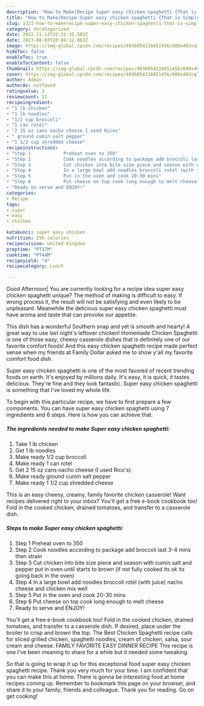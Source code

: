 ```yaml
---
description: "How to Make|Recipe Super easy chicken spaghetti {That is Simple"
title: "How to Make|Recipe Super easy chicken spaghetti {That is Simple"
slug: 1321-how-to-makerecipe-super-easy-chicken-spaghetti-that-is-simple
category: Uncategorized
date: 2022-11-13T22:31:35.502Z
date: 2023-08-03T10:04:12.063Z
image: https://img-global.cpcdn.com/recipes/4936054216851456/680x482cq70/super-easy-chicken-spaghetti-recipe-main-photo.jpg
hideToc: false
enableToc: true
enableTocContent: false
thumbnail: https://img-global.cpcdn.com/recipes/4936054216851456/680x482cq70/super-easy-chicken-spaghetti-recipe-main-photo.jpg
cover: https://img-global.cpcdn.com/recipes/4936054216851456/680x482cq70/super-easy-chicken-spaghetti-recipe-main-photo.jpg
author: Admin
authorAv: notfound
ratingvalue: 3
reviewcount: 11
recipeingredient:
- "1 lb chicken"
- "1 lb noodles"
- "1/2 cup broccoli"
- "1 can rotel"
- "2 15 oz cans nacho cheese I used Ricos"
- " ground cumin salt pepper"
- "1 1/2 cup shredded cheese"
recipeinstructions:
- "Step 1            Preheat oven to 350"
- "Step 2            Cook noodles according to package add broccoli last 3-4 mins then strain"
- "Step 3            Cut chicken into bite size piece and season with cumin salt and pepper put in oven until starts to brown (if not fully cooked its ok its going back in the oven)"
- "Step 4            In a large bowl add noodles broccoli rotel (with juice) nacho cheese and chicken mix well"
- "Step 5            Put in the oven and cook 20-30 mins"
- "Step 6            Put cheese on top cook long enough to melt cheese"
- "Ready to serve and ENJOY!"
categories:
- Recipe
tags:
- super
- easy
- chicken

katakunci: super easy chicken 
nutrition: 256 calories
recipecuisine: United Kingdom
preptime: "PT37M"
cooktime: "PT44M"
recipeyield: "4"
recipecategory: Lunch

---
```



Good Afternoon| You are currently looking for a recipe idea super easy chicken spaghetti unique? The method of making is difficult to easy. If wrong process it, the result will not be satisfying and even likely to be unpleasant. Meanwhile the delicious super easy chicken spaghetti must have aroma and taste that can provoke our appetite.





This dish has a wonderful Southern snap and yet is smooth and hearty! A great way to use last night&#39;s leftover chicken! Homemade Chicken Spaghetti is one of those easy, cheesy casserole dishes that is definitely one of our favorite comfort foods! And this easy chicken spaghetti recipe made perfect sense when my friends at Family Dollar asked me to show y&#39;all my favorite comfort food dish.

Super easy chicken spaghetti is one of the most favored of recent trending foods on earth. It's enjoyed by millions daily. It's easy, it is quick, it tastes delicious. They're fine and they look fantastic. Super easy chicken spaghetti is something that I've loved my whole life.


To begin with this particular recipe, we have to first prepare a few components. You can have super easy chicken spaghetti using 7 ingredients and 6 steps. Here is how you can achieve that.

<!--inarticleads1-->

##### The ingredients needed to make Super easy chicken spaghetti:

1. Take 1 lb chicken
1. Get 1 lb noodles
1. Make ready 1/2 cup broccoli
1. Make ready 1 can rotel
1. Get 2 15 oz cans nacho cheese (I used Rico&#39;s)
1. Make ready  ground cumin salt pepper
1. Make ready 1 1/2 cup shredded cheese


This is an easy cheesy, creamy, family favorite chicken casserole! Want recipes delivered right to your inbox? You&#39;ll get a free e-book cookbook too! Fold in the cooked chicken, drained tomatoes, and transfer to a casserole dish. 

<!--inarticleads2-->

##### Steps to make Super easy chicken spaghetti:

1. Step 1            Preheat oven to 350
1. Step 2            Cook noodles according to package add broccoli last 3-4 mins then strain
1. Step 3            Cut chicken into bite size piece and season with cumin salt and pepper put in oven until starts to brown (if not fully cooked its ok its going back in the oven)
1. Step 4            In a large bowl add noodles broccoli rotel (with juice) nacho cheese and chicken mix well
1. Step 5            Put in the oven and cook 20-30 mins
1. Step 6            Put cheese on top cook long enough to melt cheese
1. Ready to serve and ENJOY!

You&#39;ll get a free e-book cookbook too! Fold in the cooked chicken, drained tomatoes, and transfer to a casserole dish. If desired, place under the broiler to crisp and brown the top. The Best Chicken Spaghetti recipe calls for sliced grilled chicken, spaghetti noodles, cream of chicken, salsa, sour cream and cheese. FAMILY FAVORITE EASY DINNER RECIPE This recipe is one I&#39;ve been meaning to share for a while but it needed some tweaking. 

So that is going to wrap it up for this exceptional food super easy chicken spaghetti recipe. Thank you very much for your time. I am confident that you can make this at home. There is gonna be interesting food at home recipes coming up. Remember to bookmark this page on your browser, and share it to your family, friends and colleague. Thank you for reading. Go on get cooking!
